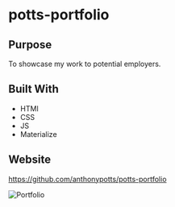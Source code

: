 # potts-portfolio

## Purpose
To showcase my work to potential employers.

## Built With
* HTMl
* CSS
* JS
* Materialize

## Website
https://github.com/anthonypotts/potts-portfolio

![Portfolio](./assets/images/portfolio.png)